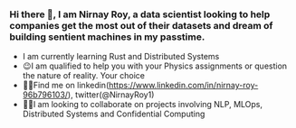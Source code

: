 ### Hi there 👋, I am Nirnay Roy, a data scientist looking to help companies get the most out of their datasets and dream of building sentient machines in my passtime. 

- I am currently learning Rust and Distributed Systems
- :wink:I am qualified to help you with your Physics assignments or question the nature of reality. Your choice 
- :man_student:Find me on linkedin(https://www.linkedin.com/in/nirnay-roy-96b796103/), twitter(@NirnayRoy1)
- :man_scientist:I am looking to collaborate on projects involving NLP, MLOps, Distributed Systems and Confidential Computing

